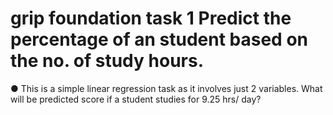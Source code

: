 # grip foundation task 1 Predict the percentage of an student based on the no. of study hours.
● This is a simple linear regression task as it involves just 2 variables.
What will be predicted score if a student studies for 9.25 hrs/ day?
